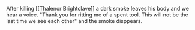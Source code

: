 After killing [[Thalenor Brightclave]] a dark smoke leaves his body and we hear a voice. "Thank you for ritting me of a spent tool. This will not be the last time we see each other" and the smoke disppears.
